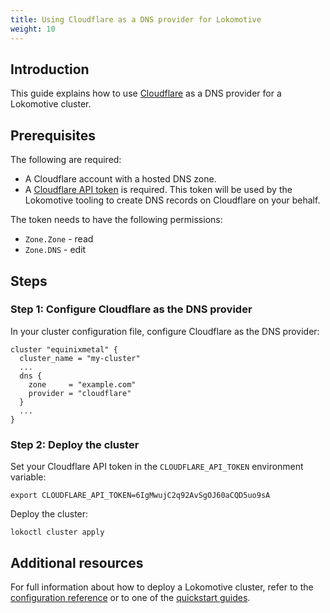 ```yaml
---
title: Using Cloudflare as a DNS provider for Lokomotive
weight: 10
---
```


## Introduction

This guide explains how to use [Cloudflare](https://www.cloudflare.com/) as a
DNS provider for a Lokomotive cluster.

## Prerequisites

The following are required:

- A Cloudflare account with a hosted DNS zone.
- A [Cloudflare API token](https://developers.cloudflare.com/api/tokens/create)
is required. This token will be used by the Lokomotive tooling to create DNS
records on Cloudflare on your behalf.

The token needs to have the following permissions:

- `Zone.Zone` - read
- `Zone.DNS` - edit

## Steps

### Step 1: Configure Cloudflare as the DNS provider

In your cluster configuration file, configure Cloudflare as the DNS provider:

```hcl
cluster "equinixmetal" {
  cluster_name = "my-cluster"
  ...
  dns {
    zone     = "example.com"
    provider = "cloudflare"
  }
  ...
}
```

### Step 2: Deploy the cluster

Set your Cloudflare API token in the `CLOUDFLARE_API_TOKEN` environment
variable:

```
export CLOUDFLARE_API_TOKEN=6IgMwujC2q92AvSgOJ60aCQD5uo9sA
```

Deploy the cluster:

```
lokoctl cluster apply
```

## Additional resources

For full information about how to deploy a Lokomotive cluster, refer to the
[configuration reference](../configuration-reference) or to one of the
[quickstart guides](../quickstarts).
